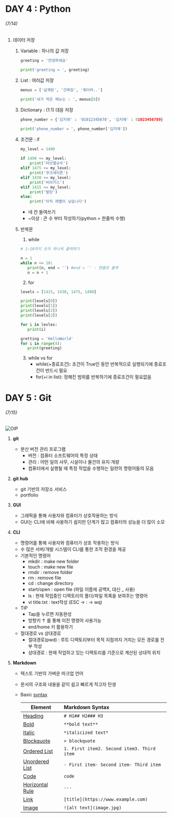# DAY 4 : Python

###### (7/14)

1. 데이터 저장

   1. Variable : 하나의 값 저장

      ```python
      greeting = '안녕하세요'
      
      print('greeting = ', greeting)
      ```

   2. List : 여러값 저장

      ```python
      menus = ['삼계탕', '간짜장', '뭐더라..']
      
      print('내가 먹은 메뉴는 : ', menus[0])
      ```

   3. Dictionary : (1:1) 대응 저장

      ```python
      phone_number = {'김지애' : '01012345678', '김지예' : 01023456789}
      
      print('phone_number = ', phone_number['김지애'])
      ```

   4. 조건문 : if

      ```python
      my_level = 1490
       
      if 1490 <= my_level:
          print('아브렐슈두')
      elif 1475 <= my_level:
          print('쿠크세이튼')
      elif 1430 <= my_level:
          print('비아키스')
      elif 1415 <= my_level:
          print('발탄')
      else:
          print('아직 레벨이 낮습니다')
      ```
      - 네 칸 들여쓰기
      - ~이상 : 큰 수 부터 작성하기(python = 한줄씩 수행)
   
   5. 반복문
      1. while
      ```python
      # 1~10까지 숫자 하나씩 출력하기

      n = 1
      while n <= 10:
         print(n, end = '') #end = '' : 한줄로 출력
         n = n + 1
      ```

      2. for
      ```python
      levels = [1415, 1430, 1475, 1490]

      print(levels[0])
      print(levels[1])
      print(levels[2])
      print(levels[3])

      for i in levles:
         print(i)
      ```
      ```python
      gretting = 'HelloWorld'
      for i in range(4):
         print(greeting)
      ```

      3. while vs for
         - while(+종료조건): 조건이 True인 동안 반복적으로 실행되기에 종료조건이 반드시 필요
         - for(+i in list): 정해진 범위를 반복하기에 종료조건이 필요없음
   
   
# DAY 5 : Git

###### (7/15)

![OIP](C:\Users\multicampus\Desktop\gittest\OIP.jpg)

1. **git**

   - 분산 버전 관리 프로그램
     - 버전 : 컴퓨터 소프트웨어의 특정 상태
     - 관리 : 어떤 일의 사무, 시설이나 물건의 유지·개량
     - 컴퓨터에서 실행될 때 특정 작업을 수행하는 일련의 명령어들의 모음

2. **git hub**

   - git 기반의 저장소 서비스
   - portfolio

3. **GUI**

   - 그래픽을 통해 사용자와 컴퓨터가 상호작용하는 방식
   - GUI는 CLI에 비해 사용하기 쉽지만 단계가 많고 컴퓨터의 성능을 더 많이 소모

4. **CLI**

   - 명령어를 통해 사용자와 컴퓨터가 상호 작용하는 방식
   - 수 많은 서버/개발 시스템이 CLI를 통한 조작 환경을 제공
   - 기본적인 명령어
     - mkdir : make new folder
     - touch : make new file
     - rmdir : remove folder
     - rm : remove file
     - cd : change directory
     - start/open : open file (파일 이름에 공백X, 대신 _ 사용)
     - ls : 현재 작업중인 디렉토리의 폴더/파일 목록을 보여주는 명령어
     - vi title.txt : text작성 (ESC -> : -> wq)
   - TIP
     - Tap을 누르면 자동완성
     - 방향키 ↑ 를 통해 이전 명령어 사용가능
     - end/home 키 활용하기
   - 절대경로 vs 상대경로
     - 절대경로(pwd) : 루트 디렉토리부터 목적 지점까지 거치는 모든 경로를 전부 작성
     - 상대경로 : 현재 작업하고 있는 디렉토리를 기준으로 계산된 상대적 위치

5. **Markdown**

   - 텍스트 기반의 가벼운 마크업 언어

   - 문서의 구조와 내용을 같이 쉽고 빠르게 적고자 탄생

   - Basic [syntax](https://www.markdownguide.org/cheat-sheet/)

     | Element                                                      | Markdown Syntax                            |
     | ------------------------------------------------------------ | :----------------------------------------- |
     | [Heading](https://www.markdownguide.org/basic-syntax/#headings) | `# H1## H2### H3`                          |
     | [Bold](https://www.markdownguide.org/basic-syntax/#bold)     | `**bold text**`                            |
     | [Italic](https://www.markdownguide.org/basic-syntax/#italic) | `*italicized text*`                        |
     | [Blockquote](https://www.markdownguide.org/basic-syntax/#blockquotes-1) | `> blockquote`                             |
     | [Ordered List](https://www.markdownguide.org/basic-syntax/#ordered-lists) | `1. First item2. Second item3. Third item` |
     | [Unordered List](https://www.markdownguide.org/basic-syntax/#unordered-lists) | `- First item- Second item- Third item`    |
     | [Code](https://www.markdownguide.org/basic-syntax/#code)     | ``code``                                   |
     | [Horizontal Rule](https://www.markdownguide.org/basic-syntax/#horizontal-rules) | `---`                                      |
     | [Link](https://www.markdownguide.org/basic-syntax/#links)    | `[title](https://www.example.com)`         |
     | [Image](https://www.markdownguide.org/basic-syntax/#images-1) | `![alt text](image.jpg)`                   |


